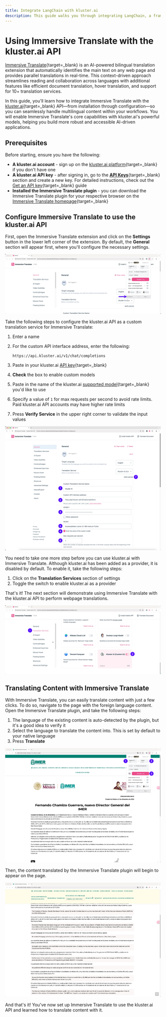 ```yaml
---
title: Integrate LangChain with kluster.ai
description: This guide walks you through integrating LangChain, a framework designed to simplify the development of LLM powered-applications, with the kluster.ai API.
---
```


# Using Immersive Translate with the kluster.ai API

[Immersive Translate](https://immersivetranslate.com/){target=_blank} is an  AI-powered bilingual translation extension that automatically identifies the main text on any web page and provides parallel translations in real-time. This context-driven approach streamlines reading and collaboration across languages with additional features like efficient document translation, hover translation, and support for 10+ translation services.

In this guide, you'll learn how to integrate Immersive Translate with the [kluster.ai](https://www.kluster.ai/){target=_blank} API—from installation through configuration—so you can seamlessly handle multilingual content within your workflows. You will enable Immersive Translate's core capabilities with kluster.ai's powerful models, helping you build more robust and accessible AI-driven applications.

## Prerequisites

Before starting, ensure you have the following:

- **A kluster.ai account** - sign up on the [kluster.ai platform](https://platform.kluster.ai/signup){target=\_blank} if you don't have one
- **A kluster.ai API key** - after signing in, go to the [**API Keys**](https://platform.kluster.ai/apikeys){target=\_blank} section and create a new key. For detailed instructions, check out the [Get an API key](/get-started/get-api-key/){target=\_blank} guide
- **Installed the Immersive Translate plugin** - you can download the Immersive Translate plugin for your respective browser on the [Immersive Translate homepage](https://immersivetranslate.com/){target=\_blank}

## Configure Immersive Translate to use the kluster.ai API

First, open the Immersive Translate extension and click on the **Settings** button in the lower left corner of the extension. By default, the **General** section will appear first, where you'll configure the necessary settings.

![](/images/get-started/integrations/immersivetranslate/immersive-1.webp)

Take the following steps to configure the kluster.ai API as a custom translation service for Immersive Translate:

1. Enter a name
2. For the custom API interface address, enter the following:

    ```text
    https://api.kluster.ai/v1/chat/completions
    ```

3. Paste in your kluster.ai [API key](https://platform.kluster.ai/apikeys){target=\_blank}
4. **Check** the box to enable custom models 
5. Paste in the name of the kluster.ai [supported model](https://docs.kluster.ai/api-reference/reference/#list-supported-models){target=\_blank} you'd like to use
6. Specify a value of `1` for max requests per second to avoid rate limits. Paid kluster.ai API accounts may have higher rate limits
7. Press **Verify Service** in the upper right corner to validate the input values

![](/images/get-started/integrations/immersivetranslate/immersive-2.webp)

You need to take one more step before you can use kluster.ai with Immersive Translate. Although kluster.ai has been added as a provider, it is disabled by default. To enable it, take the following steps:

1. Click on the **Translation Services** section of settings
2. Toggle the switch to enable kluster.ai as a provider

That's it! The next section will demonstrate using Immersive Translate with the kluster.ai API to perform webpage translations.

![](/images/get-started/integrations/immersivetranslate/immersive-3.webp)

## Translating Content with Immersive Translate

With Immersive Translate, you can easily translate content with just a few clicks. To do so, navigate to the page with the foreign language content. Open the Immersive Translate plugin, and take the following steps:

1. The language of the existing content is auto-detected by the plugin, but it's a good idea to verify it
2. Select the language to translate the content into. This is set by default to your native language 
3. Press **Translate**

![](/images/get-started/integrations/immersivetranslate/immersive-4.webp)

Then, the content translated by the Immersive Translate plugin will begin to appear on the page. 

![](/images/get-started/integrations/immersivetranslate/immersive-5.webp)

And that's it! You've now set up Immersive Translate to use the kluster.ai API and learned how to translate content with it.

